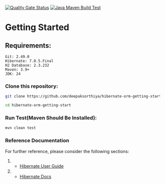[![Quality Gate Status](https://sonarcloud.io/api/project_badges/measure?project=deepaksorthiya_hibernate-orm-getting-start&metric=alert_status)](https://sonarcloud.io/summary/new_code?id=deepaksorthiya_hibernate-orm-getting-start)
[![Java Maven Build Test](https://github.com/deepaksorthiya/hibernate-orm-getting-start/actions/workflows/maven-build.yml/badge.svg)](https://github.com/deepaksorthiya/hibernate-orm-getting-start/actions/workflows/maven-build.yml)

# Getting Started

## Requirements:

```
Git: 2.49.0
Hibernate: 7.0.5.Final
H2 Database: 2.3.232
Maven: 3.9+
JDK: 24
```

### Clone this repository:

```bash
git clone https://github.com/deepaksorthiya/hibernate-orm-getting-start.git
```

```bash
cd hibernate-orm-getting-start
```

### Run Test(Maven Should Be Installed):

```bash
mvn clean test
```

### Reference Documentation

For further reference, please consider the following sections:

1.
    * [Hibernate User Guide](https://docs.jboss.org/hibernate/orm/6.6/quickstart/html_single/)
2.
    * [Hibernate Docs](https://docs.jboss.org/hibernate/stable/orm/userguide/html_single/Hibernate_User_Guide.html)

